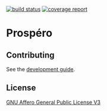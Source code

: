 [![build status](https://framagit.org/lobster/prospero/badges/develop/build.svg)](https://framagit.org/lobster/prospero/commits/develop)
[![coverage report](https://framagit.org/lobster/prospero/badges/develop/coverage.svg)](https://lobster.frama.io/prospero/coverage)

# Prospéro

## Contributing

See the [development guide](https://framagit.org/lobster/prospero/blob/develop/docs/DEVELOPMENT_GUIDE.md).

## License

[GNU Affero General Public License V3](https://www.gnu.org/licenses/agpl-3.0.en.html)
